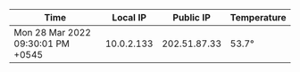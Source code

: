 | Time     | Local IP | Public IP | Temperature |
| ----------- | ----------- | ----------- | ----------- |
| Mon 28 Mar 2022 09:30:01 PM +0545      | 10.0.2.133     | 202.51.87.33  | 53.7° |
